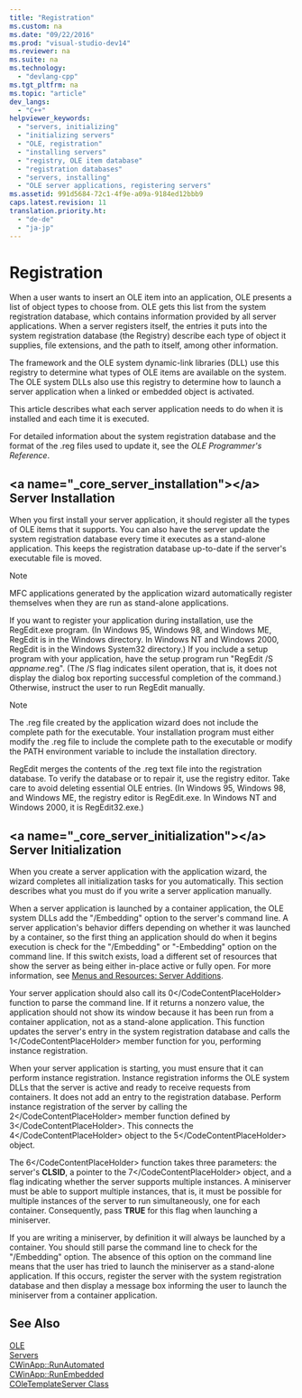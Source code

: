 ```yaml
---
title: "Registration"
ms.custom: na
ms.date: "09/22/2016"
ms.prod: "visual-studio-dev14"
ms.reviewer: na
ms.suite: na
ms.technology: 
  - "devlang-cpp"
ms.tgt_pltfrm: na
ms.topic: "article"
dev_langs: 
  - "C++"
helpviewer_keywords: 
  - "servers, initializing"
  - "initializing servers"
  - "OLE, registration"
  - "installing servers"
  - "registry, OLE item database"
  - "registration databases"
  - "servers, installing"
  - "OLE server applications, registering servers"
ms.assetid: 991d5684-72c1-4f9e-a09a-9184ed12bbb9
caps.latest.revision: 11
translation.priority.ht: 
  - "de-de"
  - "ja-jp"
---
```

# Registration
When a user wants to insert an OLE item into an application, OLE presents a list of object types to choose from. OLE gets this list from the system registration database, which contains information provided by all server applications. When a server registers itself, the entries it puts into the system registration database (the Registry) describe each type of object it supplies, file extensions, and the path to itself, among other information.  
  
 The framework and the OLE system dynamic-link libraries (DLL) use this registry to determine what types of OLE items are available on the system. The OLE system DLLs also use this registry to determine how to launch a server application when a linked or embedded object is activated.  
  
 This article describes what each server application needs to do when it is installed and each time it is executed.  
  
 For detailed information about the system registration database and the format of the .reg files used to update it, see the *OLE Programmer's Reference*.  
  
##  \<a name="_core_server_installation">\</a> Server Installation  
 When you first install your server application, it should register all the types of OLE items that it supports. You can also have the server update the system registration database every time it executes as a stand-alone application. This keeps the registration database up-to-date if the server's executable file is moved.  
  
> [!NOTE]
>  MFC applications generated by the application wizard automatically register themselves when they are run as stand-alone applications.  
  
 If you want to register your application during installation, use the RegEdit.exe program. (In Windows 95, Windows 98, and Windows ME, RegEdit is in the Windows directory. In Windows NT and Windows 2000, RegEdit is in the Windows System32 directory.) If you include a setup program with your application, have the setup program run "RegEdit /S *appname*.reg". (The /S flag indicates silent operation, that is, it does not display the dialog box reporting successful completion of the command.) Otherwise, instruct the user to run RegEdit manually.  
  
> [!NOTE]
>  The .reg file created by the application wizard does not include the complete path for the executable. Your installation program must either modify the .reg file to include the complete path to the executable or modify the PATH environment variable to include the installation directory.  
  
 RegEdit merges the contents of the .reg text file into the registration database. To verify the database or to repair it, use the registry editor. Take care to avoid deleting essential OLE entries. (In Windows 95, Windows 98, and Windows ME, the registry editor is RegEdit.exe. In Windows NT and Windows 2000, it is RegEdit32.exe.)  
  
##  \<a name="_core_server_initialization">\</a> Server Initialization  
 When you create a server application with the application wizard, the wizard completes all initialization tasks for you automatically. This section describes what you must do if you write a server application manually.  
  
 When a server application is launched by a container application, the OLE system DLLs add the "/Embedding" option to the server's command line. A server application's behavior differs depending on whether it was launched by a container, so the first thing an application should do when it begins execution is check for the "/Embedding" or "-Embedding" option on the command line. If this switch exists, load a different set of resources that show the server as being either in-place active or fully open. For more information, see [Menus and Resources: Server Additions](../vs140/menus-and-resources--server-additions.md).  
  
 Your server application should also call its <CodeContentPlaceHolder>0\</CodeContentPlaceHolder> function to parse the command line. If it returns a nonzero value, the application should not show its window because it has been run from a container application, not as a stand-alone application. This function updates the server's entry in the system registration database and calls the <CodeContentPlaceHolder>1\</CodeContentPlaceHolder> member function for you, performing instance registration.  
  
 When your server application is starting, you must ensure that it can perform instance registration. Instance registration informs the OLE system DLLs that the server is active and ready to receive requests from containers. It does not add an entry to the registration database. Perform instance registration of the server by calling the <CodeContentPlaceHolder>2\</CodeContentPlaceHolder> member function defined by <CodeContentPlaceHolder>3\</CodeContentPlaceHolder>. This connects the <CodeContentPlaceHolder>4\</CodeContentPlaceHolder> object to the <CodeContentPlaceHolder>5\</CodeContentPlaceHolder> object.  
  
 The <CodeContentPlaceHolder>6\</CodeContentPlaceHolder> function takes three parameters: the server's **CLSID**, a pointer to the <CodeContentPlaceHolder>7\</CodeContentPlaceHolder> object, and a flag indicating whether the server supports multiple instances. A miniserver must be able to support multiple instances, that is, it must be possible for multiple instances of the server to run simultaneously, one for each container. Consequently, pass **TRUE** for this flag when launching a miniserver.  
  
 If you are writing a miniserver, by definition it will always be launched by a container. You should still parse the command line to check for the "/Embedding" option. The absence of this option on the command line means that the user has tried to launch the miniserver as a stand-alone application. If this occurs, register the server with the system registration database and then display a message box informing the user to launch the miniserver from a container application.  
  
## See Also  
 [OLE](../vs140/ole-in-mfc.md)   
 [Servers](../vs140/servers.md)   
 [CWinApp::RunAutomated](../vs140/cwinapp--runautomated.md)   
 [CWinApp::RunEmbedded](../vs140/cwinapp--runembedded.md)   
 [COleTemplateServer Class](../vs140/coletemplateserver-class.md)